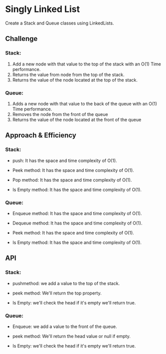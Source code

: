 # Singly Linked List

Create a Stack and Queue classes using LinkedLists.

## Challenge

### Stack:

1. Add a new node with that value to the top of the stack with an O(1) Time performance.
2. Returns the value from node from the top of the stack.
3. Returns the value of the node located at the top of the stack.

### Queue:

1. Adds a new node with that value to the back of the queue with an O(1) Time performance.
2. Removes the node from the front of the queue
3. Returns the value of the node located at the front of the queue

## Approach & Efficiency

### Stack:

- push: It has the space and time complexity of O(1).

- Peek method: It has the space and time complexity of O(1).

- Pop method: It has the space and time complexity of O(1).

- Is Empty method: It has the space and time complexity of O(1).

### Queue:

- Enqueue method: It has the space and time complexity of O(1).

- Dequeue method: It has the space and time complexity of O(1).

- Peek method: It has the space and time complexity of O(1).

- Is Empty method: It has the space and time complexity of O(1).

## API

### Stack:

- pushmethod: we add a value to the top of the stack.

- peek method: We'll return the top property.

- Is Empty: we'll check the head if it's empty we'll return true.

### Queue:

- Enqueue: we add a value to the front of the queue.

- peek method: We'll return the head value or null if empty.

- Is Empty: we'll check the head if it's empty we'll return true.